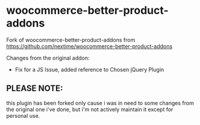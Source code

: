 woocommerce-better-product-addons
=================================

Fork of woocommerce-better-product-addons from https://github.com/nextime/woocommerce-better-product-addons

Changes from the original addon:

 * Fix for a JS Issue, added reference to Chosen jQuery Plugin


## PLEASE NOTE: 
this plugin has been forked only cause i was in need to some changes from the original one i've done, but i'm not actively maintain it except for personal use.
